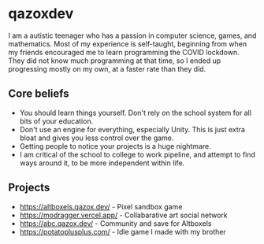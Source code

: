 # qazoxdev
I am a autistic teenager who has a passion in computer science, games, and mathematics. Most of my experience is self-taught, beginning from when my friends encouraged me to learn programming the COVID lockdown. They did not know much programming at that time, so I ended up progressing mostly on my own, at a faster rate than they did.

## Core beliefs
- You should learn things yourself. Don't rely on the school system for all bits of your education.
- Don't use an engine for everything, especially Unity. This is just extra bloat and gives you less control over the game.
- Getting people to notice your projects is a huge nightmare.
- I am critical of the school to college to work pipeline, and attempt to find ways around it, to be more independent within life.

## Projects
- https://altboxels.qazox.dev/ - Pixel sandbox game
- https://modragger.vercel.app/ - Collabarative art social network
- https://abc.qazox.dev/ - Community and save for Altboxels
- https://potatoplusplus.com/ - Idle game I made with my brother

